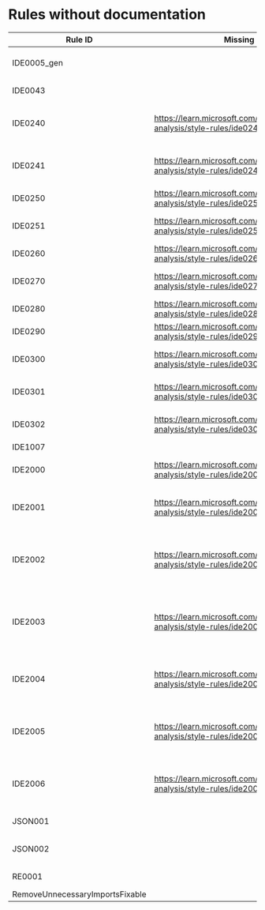 # Rules without documentation

Rule ID | Missing Help Link | Title |
--------|-------------------|-------|
IDE0005_gen |  | Imports statement is unnecessary. |
IDE0043 |  | Invalid format string |
IDE0240 | <https://learn.microsoft.com/dotnet/fundamentals/code-analysis/style-rules/ide0240> | Remove redundant nullable directive |
IDE0241 | <https://learn.microsoft.com/dotnet/fundamentals/code-analysis/style-rules/ide0241> | Remove unnecessary nullable directive |
IDE0250 | <https://learn.microsoft.com/dotnet/fundamentals/code-analysis/style-rules/ide0250> | Make struct 'readonly' |
IDE0251 | <https://learn.microsoft.com/dotnet/fundamentals/code-analysis/style-rules/ide0251> | Make member 'readonly' |
IDE0260 | <https://learn.microsoft.com/dotnet/fundamentals/code-analysis/style-rules/ide0260> | Use pattern matching |
IDE0270 | <https://learn.microsoft.com/dotnet/fundamentals/code-analysis/style-rules/ide0270> | Use coalesce expression |
IDE0280 | <https://learn.microsoft.com/dotnet/fundamentals/code-analysis/style-rules/ide0280> | Use 'nameof' |
IDE0290 | <https://learn.microsoft.com/dotnet/fundamentals/code-analysis/style-rules/ide0290> | Use primary constructor |
IDE0300 | <https://learn.microsoft.com/dotnet/fundamentals/code-analysis/style-rules/ide0300> | Simplify collection initialization |
IDE0301 | <https://learn.microsoft.com/dotnet/fundamentals/code-analysis/style-rules/ide0301> | Simplify collection initialization |
IDE0302 | <https://learn.microsoft.com/dotnet/fundamentals/code-analysis/style-rules/ide0302> | Simplify collection initialization |
IDE1007 |  |  |
IDE2000 | <https://learn.microsoft.com/dotnet/fundamentals/code-analysis/style-rules/ide2000> | Avoid multiple blank lines |
IDE2001 | <https://learn.microsoft.com/dotnet/fundamentals/code-analysis/style-rules/ide2001> | Embedded statements must be on their own line |
IDE2002 | <https://learn.microsoft.com/dotnet/fundamentals/code-analysis/style-rules/ide2002> | Consecutive braces must not have blank line between them |
IDE2003 | <https://learn.microsoft.com/dotnet/fundamentals/code-analysis/style-rules/ide2003> | Blank line required between block and subsequent statement |
IDE2004 | <https://learn.microsoft.com/dotnet/fundamentals/code-analysis/style-rules/ide2004> | Blank line not allowed after constructor initializer colon |
IDE2005 | <https://learn.microsoft.com/dotnet/fundamentals/code-analysis/style-rules/ide2005> | Blank line not allowed after conditional expression token |
IDE2006 | <https://learn.microsoft.com/dotnet/fundamentals/code-analysis/style-rules/ide2006> | Blank line not allowed after arrow expression clause token |
JSON001 |  | Invalid JSON pattern |
JSON002 |  | Probable JSON string detected |
RE0001 |  | Invalid regex pattern |
RemoveUnnecessaryImportsFixable |  |  |
